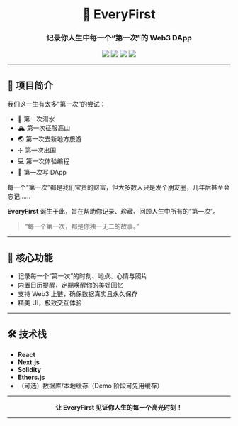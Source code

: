 <div align="center">

# 🚀 EveryFirst

### 记录你人生中每一个“第一次”的 Web3 DApp

<img src="https://img.shields.io/badge/React-20232A?style=for-the-badge&logo=react&logoColor=61DAFB" />
<img src="https://img.shields.io/badge/Next.js-000?style=for-the-badge&logo=nextdotjs&logoColor=white" />
<img src="https://img.shields.io/badge/Solidity-363636?style=for-the-badge&logo=solidity&logoColor=white" />
<img src="https://img.shields.io/badge/Ethers.js-4E5EE4?style=for-the-badge&logo=ethereum&logoColor=white" />

</div>

---

## 📝 项目简介

我们这一生有太多“第一次”的尝试：

- 🌊 第一次潜水
- 🏔️ 第一次征服高山
- 🌏 第一次去新地方旅游
- ✈️ 第一次出国
- 💻 第一次体验编程
- 🦄 第一次写 DApp

每一个“第一次”都是我们宝贵的财富，但大多数人只是发个朋友圈，几年后甚至会忘记……

**EveryFirst** 诞生于此，旨在帮助你记录、珍藏、回顾人生中所有的“第一次”。

> “每一个第一次，都是你独一无二的故事。”

---

## 🎯 核心功能

- 记录每一个“第一次”的时刻、地点、心情与照片
- 内置日历提醒，定期唤醒你的美好回忆
- 支持 Web3 上链，确保数据真实且永久保存
- 精美 UI，极致交互体验

---

## 🛠️ 技术栈

- **React**
- **Next.js**
- **Solidity**
- **Ethers.js**
- （可选）数据库/本地缓存（Demo 阶段可先用缓存）

---

<div align="center">
	<b>让 EveryFirst 见证你人生的每一个高光时刻！</b>
</div>

---